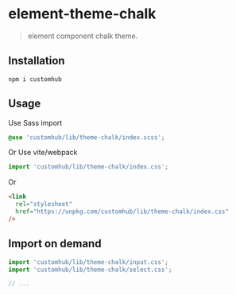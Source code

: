 # element-theme-chalk

> element component chalk theme.

## Installation

```shell
npm i customhub
```

## Usage

Use Sass import

```css
@use 'customhub/lib/theme-chalk/index.scss';
```

Or Use vite/webpack

```javascript
import 'customhub/lib/theme-chalk/index.css';
```

Or

```html
<link
  rel="stylesheet"
  href="https://unpkg.com/customhub/lib/theme-chalk/index.css"
/>
```

## Import on demand

```javascript
import 'customhub/lib/theme-chalk/input.css';
import 'customhub/lib/theme-chalk/select.css';

// ...
```
